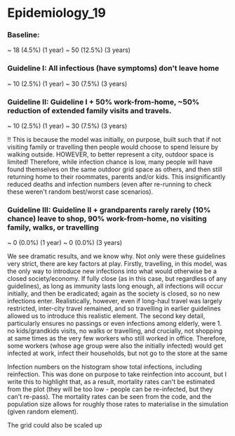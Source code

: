 # Epidemiology_19


### Baseline: 
~ 18 (4.5%) (1 year)
~ 50 (12.5%) (3 years)

### Guideline I: All infectious (have symptoms) don't leave home
~ 10 (2.5%) (1 year)
~ 30 (7.5%) (3 years)

### Guideline II: Guideline I + 50% work-from-home, ~50% reduction of extended family visits and travels.
~ 10 (2.5%) (1 year)
~ 30 (7.5%) (3 years)

!! This is because the model was initially, on purpose, built such that if not visiting family or travelling then people would choose to spend leisure by walking outside. HOWEVER, to better represent a city, outdoor space is limited! Therefore, while infection chance is low, many people will have found themselves on the same outdoor grid space as others, and then still returning home to their roommates, parents and/or kids. This insignificantly reduced deaths and infection numbers (even after re-running to check these weren't random best/worst case scenarios).

### Guideline III: Guideline II + grandparents rarely rarely (10% chance) leave to shop, 90% work-from-home, no visiting family, walks, or travelling
~ 0 (0.0%) (1 year)
~ 0 (0.0%) (3 years)

We see dramatic results, and we know why. Not only were these guidelines very strict, there are key factors at play. Firstly, travelling, in this model, was the only way to introduce new infections into what would otherwise be a closed society/economy. If fully close (as in this case, but regardless of any guidelines), as long as immunity lasts long enough, all infections will occur initially, and then be eradicated; again as the society is closed, so no new infections enter. Realistically, however, even if long-haul travel was largely restricted, inter-city travel remained, and so travelling in earlier guidelines allowed us to introduce this realistic element. The second key detail, particularly ensures no passings or even infections among elderly, were 1. no kids/grandkids visits, no walks or travelling, and crucially, not shopping at same times as the very few workers who still worked in office. Therefore, some workers (whose age group were also the initially infected) would get infected at work, infect their households, but not go to the store at the same 




Infection numbers on the histogram show total infections, including reinfection. This was done on purpose to take reinfection into account, but I write this to highlight that, as a result, mortality rates can't be estimated from the plot (they will be too low - people can be re-infected, but they can't re-pass). The mortality rates can be seen from the code, and the population size allows for roughly those rates to materialise in the simulation (given random element).


The grid could also be scaled up 
